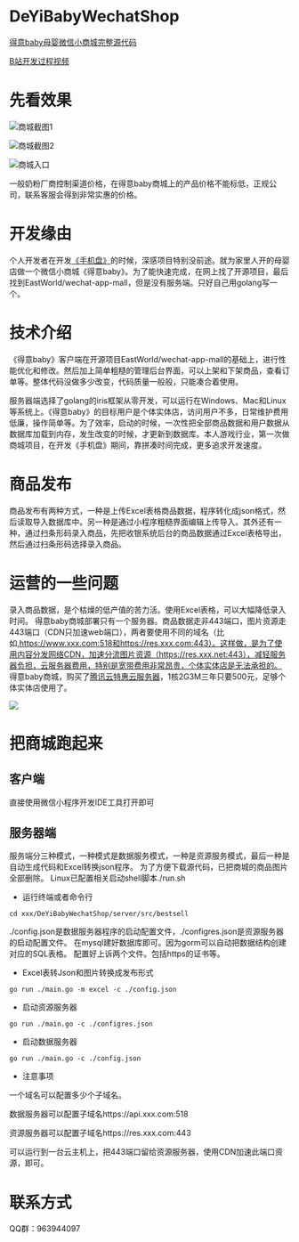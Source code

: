 # DeYiBabyWechatShop
[得意baby母婴微信小商城完整源代码](http://www.bestsellmall.com)

[B站开发过程视频](https://www.bilibili.com/video/BV1jh411k72D/)

# 先看效果
![商城截图1](https://github.com/skynetlua/DeYiBabyWechatShop/blob/main/shop1.jpg)

![商城截图2](https://github.com/skynetlua/DeYiBabyWechatShop/blob/main/shop2.jpg)

![商城入口](https://github.com/skynetlua/DeYiBabyWechatShop/blob/main/qrcode.jpg)

一般奶粉厂商控制渠道价格，在得意baby商城上的产品价格不能标低，正规公司，联系客服会得到非常实惠的价格。

# 开发缘由
个人开发者在开发[《手机盘》](http://www.bestsellmall.com)的时候，深感项目特别没前途。就为家里人开的母婴店做一个微信小商城《得意baby》。为了能快速完成，在网上找了开源项目，最后找到EastWorld/wechat-app-mall，但是没有服务端。只好自己用golang写一个。

# 技术介绍
《得意baby》客户端在开源项目EastWorld/wechat-app-mall的基础上，进行性能优化和修改。然后加上简单粗糙的管理后台界面，可以上架和下架商品，查看订单等。整体代码没做多少改变，代码质量一般般，只能凑合着使用。

服务器端选择了golang的iris框架从零开发，可以运行在Windows、Mac和Linux等系统上。《得意baby》的目标用户是个体实体店，访问用户不多，日常维护费用低廉，操作简单等。为了效率，启动的时候，一次性把全部商品数据和用户数据从数据库加载到内存，发生改变的时候，才更新到数据库。本人游戏行业，第一次做商城项目，在开发《手机盘》期间，靠拼凑时间完成，更多追求开发速度。

# 商品发布                
商品发布有两种方式，一种是上传Excel表格商品数据，程序转化成json格式，然后读取导入数据库中。另一种是通过小程序粗糙界面编辑上传导入。其外还有一种，通过扫条形码录入商品，先把收银系统后台的商品数据通过Excel表格导出，然后通过扫条形码选择录入商品。

# 运营的一些问题
录入商品数据，是个枯燥的低产值的苦力活。使用Excel表格，可以大幅降低录入时间。
得意baby商城部署只有一个服务器。商品数据走非443端口，图片资源走443端口（CDN只加速web端口），两者要使用不同的域名（比如,https://www.xxx.com:518和https://res.xxx.com:443）。这样做，是为了使用内容分发网络CDN，加速分流图片资源（https://res.xxx.net:443），减轻服务器负担，云服务器费用，特别是宽带费用非常昂贵，个体实体店是无法承担的。
得意baby商城，购买了[腾讯云特惠云服务器](https://curl.qcloud.com/ZlL1p2dM)，1核2G3M三年只要500元，足够个体实体店使用了。

[![](https://github.com/skynetlua/DeYiBabyWechatShop/blob/main/tengxunyun.jpg)](https://curl.qcloud.com/ZlL1p2dM)

# 把商城跑起来
## 客户端
直接使用微信小程序开发IDE工具打开即可

## 服务器端
服务端分三种模式，一种模式是数据服务模式，一种是资源服务模式，最后一种是自动生成代码和Excel转换json程序。
为了方便下载源代码，已把商城的商品图片全部删除。
Linux已配置相关启动shell脚本./run.sh


+ 运行终端或者命令行

`
cd xxx/DeYiBabyWechatShop/server/src/bestsell
`

./config.json是数据服务器程序的启动配置文件，./configres.json是资源服务器的启动配置文件。
在mysql建好数据库即可。因为gorm可以自动把数据结构创建对应的SQL表格。
配置好上诉两个文件。包括https的证书等。

+ Excel表转Json和图片转换成发布形式

`
go run ./main.go -m excel -c ./config.json
`

+ 启动资源服务器

`
go run ./main.go -c ./configres.json
`

+ 启动数据服务器

`
go run ./main.go -c ./config.json
`

+ 注意事项

一个域名可以配置多少个子域名。

数据服务器可以配置子域名https://api.xxx.com:518

资源服务器可以配置子域名https://res.xxx.com:443

可以运行到一台云主机上，把443端口留给资源服务器，使用CDN加速此端口资源，即可。


# 联系方式
QQ群：963944097
